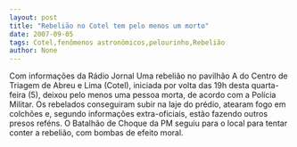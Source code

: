 ```yaml
---
layout: post
title: "Rebelião no Cotel tem pelo menos um morto"
date: 2007-09-05
tags: Cotel,fenômenos astronômicos,pelourinho,Rebelião
author: None
---
```

Com informa&ccedil;&otilde;es da R&aacute;dio Jornal
Uma rebeli&atilde;o no pavilh&atilde;o A do Centro de Triagem de Abreu e Lima (Cotel), iniciada por volta das 19h desta quarta-feira (5), deixou pelo menos uma pessoa morta, de acordo com a Pol&iacute;cia Militar. 
Os rebelados conseguiram subir na laje do pr&eacute;dio, atearam fogo em colch&otilde;es e, segundo informa&ccedil;&otilde;es extra-oficiais, est&atilde;o fazendo outros presos ref&eacute;ns. 
O Batalh&atilde;o de Choque da PM seguiu para o local para tentar conter a rebeli&atilde;o, com bombas de efeito moral.  